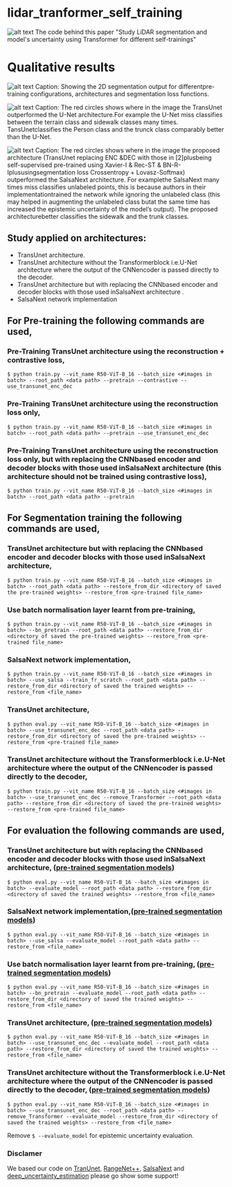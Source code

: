 # lidar_tranformer_self_training
![alt text](https://github.com/MoHassoubah/lidar_tranformer_self_training/blob/main/arch.png)
The code behind this paper "Study LiDAR segmentation and  model's uncertainty using Transformer for different self-trainings"
# Qualitative results
![alt text](https://github.com/MoHassoubah/lidar_tranformer_self_training/blob/main/qualitative_results.png)
Caption: Showing the 2D segmentation output for differentpre-training configurations, architectures and segmentation loss functions.

![alt text](https://github.com/MoHassoubah/lidar_tranformer_self_training/blob/main/with_without_transformer.png)
Caption: The red circles shows where in the image the TransUnet outperformed the U-Net architecture.For example the U-Net miss classifies between the terrain class and sidewalk classes many times.  TansUnetclassifies the Person class and the trunck class comparably better than the U-Net.

![alt text](https://github.com/MoHassoubah/lidar_tranformer_self_training/blob/main/our_vs_salsa.png)
Caption: The red circles shows where in the image the proposed architecture (TransUnet replacing ENC &DEC with those in [2]plusbeing self-supervised pre-trained using Xavier-I & Rec-ST & BN-R-Iplususingsegmentation loss Crossentropy + Lovasz-Softmax) outperformed the SalsaNext architecture.  For examplethe SalsaNext many times miss classifies unlabeled points, this is because authors in their implementationtrained the network while ignoring the unlabeled class (this may helped in augmenting the unlabeled class butat the same time has increased the epistemic uncertainty of the model’s output).  The proposed architecturebetter classifies the sidewalk and the trunk classes.
## Study applied on architectures:
* TransUnet architecture.
* TransUnet  architecture without the Transformerblock i.e.U-Net architecture where the output of the CNNencoder is passed directly to the decoder.
* TransUnet architecture but with replacing the CNNbased  encoder  and  decoder  blocks  with  those  used  inSalsaNext architecture .
* SalsaNext network implementation
## For Pre-training the following commands are used,
### Pre-Training TransUnet architecture using the reconstruction + contrastive loss,
  
```$ python train.py --vit_name R50-ViT-B_16 --batch_size <#images in batch> --root_path <data path> --pretrain --contrastive --use_transunet_enc_dec```

### Pre-Training TransUnet architecture using the reconstruction loss only,
  
```$ python train.py --vit_name R50-ViT-B_16 --batch_size <#images in batch> --root_path <data path> --pretrain --use_transunet_enc_dec```

### Pre-Training TransUnet architecture using the reconstruction loss only, but with replacing the CNNbased  encoder  and  decoder  blocks  with  those  used  inSalsaNext architecture (this architecture should not be trained using contrastive loss),
  
```$ python train.py --vit_name R50-ViT-B_16 --batch_size <#images in batch> --root_path <data path> --pretrain```


## For Segmentation training the following commands are used,
### TransUnet architecture but with replacing the CNNbased  encoder  and  decoder  blocks  with  those  used  inSalsaNext architecture,
  
```$ python train.py --vit_name R50-ViT-B_16 --batch_size <#images in batch> --root_path <data path> --restore_from_dir <directory of saved the pre-trained weights> --restore_from <pre-trained file_name>```

   ### Use batch normalisation layer learnt from pre-training,
  
```$ python train.py --vit_name R50-ViT-B_16 --batch_size <#images in batch> --bn_pretrain --root_path <data path> --restore_from_dir <directory of saved the pre-trained weights> --restore_from <pre-trained file_name>```
  
  ### SalsaNext network implementation,
  
```$ python train.py --vit_name R50-ViT-B_16 --batch_size <#images in batch> --use_salsa --train_fr_scratch --root_path <data path> --restore_from_dir <directory of saved the trained weights> --restore_from <file_name>```

  ### TransUnet architecture,
  
```$ python eval.py --vit_name R50-ViT-B_16 --batch_size <#images in batch> --use_transunet_enc_dec --root_path <data path> --restore_from_dir <directory of saved the pre-trained weights> --restore_from <pre-trained file_name>```

  ### TransUnet  architecture without the Transformerblock i.e.U-Net architecture where the output of the CNNencoder is passed directly to the decoder,
  
```$ python train.py --vit_name R50-ViT-B_16 --batch_size <#images in batch> --use_transunet_enc_dec --remove_Transformer --root_path <data path> --restore_from_dir <directory of saved the pre-trained weights> --restore_from <pre-trained file_name>```

## For evaluation the following commands are used,

  ### TransUnet architecture but with replacing the CNNbased  encoder  and  decoder  blocks  with  those  used  inSalsaNext architecture, ([pre-trained segmentation models](https://drive.google.com/drive/folders/1BPplPzaWfqqoqv0iYHMsFM4-_ozUFvJ7?usp=sharing))
  
```$ python eval.py --vit_name R50-ViT-B_16 --batch_size <#images in batch> --evaluate_model --root_path <data path> --restore_from_dir <directory of saved the trained weights> --restore_from <file_name>```

  
  ### SalsaNext network implementation,([pre-trained segmentation models](https://drive.google.com/drive/folders/18RKSfkXwWsSnQUCfUuTCsuda0gaQc8Zd?usp=sharing))
  
```$ python eval.py --vit_name R50-ViT-B_16 --batch_size <#images in batch> --use_salsa --evaluate_model --root_path <data path> --restore_from <file_name>```

   ### Use batch normalisation layer learnt from pre-training, ([pre-trained segmentation models](https://drive.google.com/drive/folders/1zDy-_rB4z0eCYykZhoT_6SyWThgArYO_?usp=sharing))
  
```$ python eval.py --vit_name R50-ViT-B_16 --batch_size <#images in batch> --bn_pretrain --evaluate_model --root_path <data path> --restore_from_dir <directory of saved the trained weights> --restore_from <file_name>```
  
  ### TransUnet architecture, ([pre-trained segmentation models](https://drive.google.com/drive/folders/1pXGka1-E6m9XsOqjIGQwYrS9Hm7feaHS?usp=sharing))
  
```$ python eval.py --vit_name R50-ViT-B_16 --batch_size <#images in batch> --use_transunet_enc_dec --evaluate_model --root_path <data path> --restore_from_dir <directory of saved the trained weights> --restore_from <file_name>```

  ### TransUnet  architecture without the Transformerblock i.e.U-Net architecture where the output of the CNNencoder is passed directly to the decoder, ([pre-trained segmentation models](https://drive.google.com/drive/folders/1bpxcYur43-gJjRe-Jas8QtSGoZ1dRPlJ?usp=sharing))
  
```$ python eval.py --vit_name R50-ViT-B_16 --batch_size <#images in batch> --use_transunet_enc_dec --root_path <data path> --remove_Transformer --evaluate_model --restore_from_dir <directory of saved the trained weights> --restore_from <file_name>```
  
Remove ```$ --evaluate_model``` for epistemic uncertainty evaluation.
  
### Disclamer

We based our code on [TranUnet](https://github.com/Beckschen/TransUNet), [RangeNet++](https://github.com/PRBonn/lidar-bonnetal), [SalsaNext](https://github.com/Halmstad-University/SalsaNext) and  [deep_uncertainty_estimation](https://github.com/uzh-rpg/deep_uncertainty_estimation) please go show some support!
